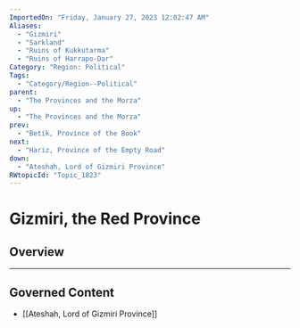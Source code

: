 ```yaml
---
ImportedOn: "Friday, January 27, 2023 12:02:47 AM"
Aliases:
  - "Gizmiri"
  - "Sarkland"
  - "Ruins of Kukkutarma"
  - "Ruins of Harrapo-Dar"
Category: "Region: Political"
Tags:
  - "Category/Region--Political"
parent:
  - "The Provinces and the Morza"
up:
  - "The Provinces and the Morza"
prev:
  - "Betik, Province of the Book"
next:
  - "Hariz, Province of the Empty Road"
down:
  - "Ateshah, Lord of Gizmiri Province"
RWtopicId: "Topic_1823"
---
```

# Gizmiri, the Red Province
## Overview
---
## Governed Content
- [[Ateshah, Lord of Gizmiri Province]]

